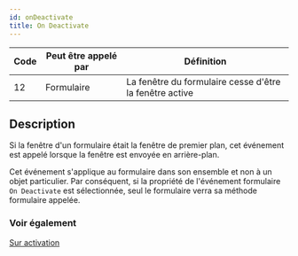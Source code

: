 ```yaml
---
id: onDeactivate
title: On Deactivate
---
```


| Code | Peut être appelé par | Définition                                              |
| ---- | -------------------- | ------------------------------------------------------- |
| 12   | Formulaire           | La fenêtre du formulaire cesse d'être la fenêtre active |


## Description

Si la fenêtre d'un formulaire était la fenêtre de premier plan, cet événement est appelé lorsque la fenêtre est envoyée en arrière-plan.

Cet événement s'applique au formulaire dans son ensemble et non à un objet particulier. Par conséquent, si la propriété de l'événement formulaire `On Deactivate` est sélectionnée, seul le formulaire verra sa méthode formulaire appelée.

### Voir également
[Sur activation](onActivate.md)